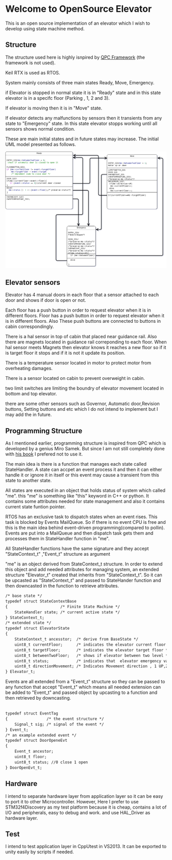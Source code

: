 # Welcome to OpenSource Elevator

This is an open source implementation of an elevator which I wish to develop using state machine method.

## Structure

The structure used here is highly isnpired by [QPC Framework](http://www.state-machine.com/qpc/)
(the framework is not used).

Keil RTX is used as RTOS.

System mainly consists of three main states Ready, Move, Emergency.

if Elevator is stopped in normal state it is in "Ready" state and in this state elevator is in a specifc floor (Parking , 1, 2 and 3). 

If elevator is moving then it is in "Move" state. 

If elevator detects any malfunctions by sensors then it transients from any state to "Emergency" state. In this state elevator stopps working until all sensors shows normal condition.

These are main initial states and in future states may increase.
The initial UML model presented as follows.

![Elevator UML](/uml.png)



## Elevator sensors
Elevator has 4 manual doors in each floor that a sensor attached to each door and shows if door is open or not.

Each floor has a push button in order to request elevator when it is in different floors. Floor has a push button in order to request elevator when it is in different floors. Also These push buttons are connected to buttons in cabin correspondingly.

There is a hal sensor in top of cabin that placed near guidance rail. Also there are magnets located in guidance rail correponding to each floor. When hal sensor meets Magnets then elevator knows it reaches a new floor so if it is target floor it stops and if it is not it update its position.


There is a temperature sensor located in motor to protect motor from overheating damages.

There is a sensor located on cabin to prevent overweight in cabin.

two limit switches are limiting the boundry of elevator movement located in bottom and top elevator.


there are some other sensors such as Governor, Automatic door,Revision buttons, Setting buttons and etc which I do not intend to implement but I may add the in future. 

## Programming Structure

As I mentioned earlier, programming structure is inspired from QPC which is developed by a genius Miro Samek. But since I am not still completely done with [his book](http://www.state-machine.com/psicc2/) I prefered not to use it. 

The main idea is there is a function that manages each state called StateHandler. A state can accpet an event process it and then it can either handle it or ignore it in itself or this event may cause a transient from this state to another state. 

All states are executed in an object that holds status of system which called "me". this "me" is something like "this" keyword in C++ or python. It contains some attributes needed for state management and also it contains current state funtion pointer.

RTOS has an exclusive task to dispatch states when an event rises. This task is blocked by Events MailQueue. So if there is no event CPU is free and this is the main idea behind event-driven programming(compared to pollin). Events are put into a MailQueue and then dispatch task gets them and processes them in StateHandler function in "me".

All StateHandler functions have the same signature and they accept "StateContext_t" ,"Event_t" structure as argument

"me" is an object derived from StateContext_t structure. In order to extend this object and add needed attributes for managing system, an extended structure "Elevator_t" created that inherits from "StateContext_t". So it can be upcasted as "StateContext_t" and passed to StateHander function and then downcasted in the function to retrieve attributes.
```markdown
/* base state */
typedef struct StateContextBase
{                       /* Finite State Machine */
    StateHandler state; /* current active state */
} StateContext_t;
/* extended state */
typedef struct ElevatorState
{
    StateContext_t ancesstor;  /* derive from BaseState */
    uint8_t currentFloor;      /* indicates the elevator current floor */
    uint8_t targetFloor;       /* indicates the elevator target floor */
    uint8_t betweenTwoFloor;   /* shows if elevator between two level */
    uint8_t status;            /* indicates that  elevator emergency variable event in bit */
    uint8_t directionMovement; /* Indicates Movement direction , 1 UP,2 DOWN and 0 STOP */
} Elevator_t;

```
Events are all extended from a "Event_t" structure so they can be passed to any function that accept "Event_t" which means all needed extension can be added to "Event_t" and passed object by upcasting  to a function and then retrieved by downcasting.
```markdown

typedef struct EventTag
{                 /* the event structure */
    Signal_t sig; /* signal of the event */
} Event_t;
/* an example extended event */
typedef struct DoorOpeneEvt
{
    Event_t ancestor;
    uint8_t floor;
    uint8_t status; //0 close 1 open
} DoorOpenEvt_t;
```

## Hardware
I intend to separate hardware layer from application layer so it can be easy to port it to other Microcontroller. However, Here I prefer to use STM32f4Discovery as my test platform because it is cheap, contains a lot of I/O and peripherals, easy to debug and work. and use HAL_Driver as hardware layer.

## Test
I intend to test application layer in CppUtest in VS2013. It can be exported to unity easily by scripts if needed.

